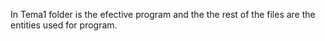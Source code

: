 In Tema1 folder is the efective program and the the rest of the files are the entities used for program.
